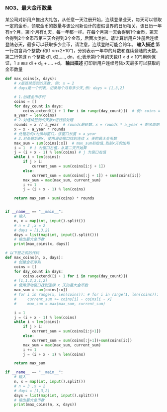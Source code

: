 

### NO3、最大金币数量
某公司对新用户推出大礼包，从任意一天注册开始，连续登录业天，每天可以领取一定的金币，领取金币的数量与该公司新设计的虚假世界的日历相关，该日历一年有n个月，第i个月有d,天，每一年都一样。在每个月第一天会得到1个金币，第天会得到2个金币币第三天会得到3个金币，后面次类推。请计算新用户注册后连续登陆必天，最多可以获取多少金币，请注意，连续登陆可能会跨年。
**输入描述**
第一行包含两个整数n和(1 <n<2*10”)，分别表示一年中的月数和连续登陆的天数。第二行包含 n 个整数 d1, d2,…., dn，d,;表示第i个月的天数(1 < d < 10°)用例保证，1 ≤ æ≤ di + d₂ + …. +d。
**输出描述**
打印新用户连续号陆x天最多可以获取的金币数量

```python
def max_coins(x, days):
    # x是连续签到的天数, 例: x = 2 
    # days是一个列表，记录每个月有多少天,例: days = [1,3,2]

    # 1.创建金币序列
    coins = []
    for day_count in days:
        coins.extend([i + 1 for i in range(day_count)])  # 例: coins = [1,1,2,3,1,2]
    a_year = len(coins)
    # 2.对连续签到的天数x进行前处理
    rounds = x // a_year  # rounds是轮数，x = rounds * a_year + 剩余周期
    x = x - a_year * rounds
    # 处理后的x为滑动窗口，该窗口长度 < a_year
    # 3.对处理后的x，使用滑动窗口找到连续 x 天的最大金币数
    max_sum = sum(coins[:x])  # max_sum初始值,取前x天的加和
    i = 1  # i 为窗口左值，从第二天开始算
    j = (i + x - 1) % len(coins) # j 为窗口右值
    while i < len(coins):
        if j > i:
            current_sum = sum(coins[i:j + 1])
        else:
            current_sum = sum(coins[:j + 1]) + sum(coins[i:])
        max_sum = max(max_sum, current_sum)
        i += 1
        j = (i + x - 1) % len(coins)

    return max_sum + sum(coins) * rounds


if __name__ == "__main__":
    # 输入
    n, x = map(int, input().split())
    # n = 3 ,x = 2
    # days = [1,3,2]
    days = list(map(int, input().split()))
    # 输出最大金币数
    print(max_coins(x, days))

```



```python
# 以下是之前的代码
def max_coins(n, x, days):
    # 创建金币序列
    coins = []
    for day_count in days:
        coins.extend([i + 1 for i in range(day_count)])
    # [1,1,2,3,1,2]
    # 使用滑动窗口找到连续 x 天的最大金币数
    max_sum = sum(coins[:x])
    # for i in range(x, len(coins)): # for i in range(1, len(coins)):
    #     current_sum += coins[i] - coins[i - x]
    #     max_sum = max(max_sum, current_sum)

    i = 1
    j = (i + x - 1) % len(coins)
    while i < len(coins):
        if j > i:
            current_sum = sum(coins[i:j+1])
        else:
            current_sum = sum(coins[:j+1])+sum(coins[i:])
        max_sum = max(max_sum, current_sum)
        i += 1
        j = (i + x - 1) % len(coins)

    return max_sum

if __name__ == "__main__":
    # 输入
    n, x = map(int, input().split())
    # n = 3 ,x = 2
    # days = [1,3,2]
    days = list(map(int, input().split()))
    # 输出最大金币数
    print(max_coins(n, x, days))

```

